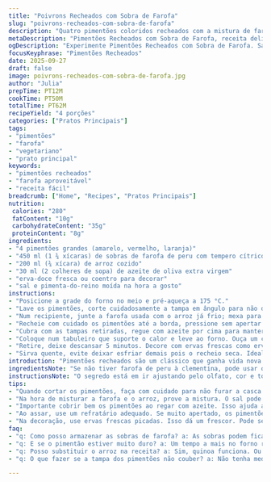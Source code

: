 ```yaml
---
title: "Poivrons Recheados com Sobra de Farofa"
slug: "poivrons-recheados-com-sobra-de-farofa"
description: "Quatro pimentões coloridos recheados com a mistura de farofa de peru à clementina, combinados com arroz cozido e um toque de azeite. Pratos principais saborosos, sem glúten, lactose, ovos ou nozes. A técnica envolve cortar as tampinhas, rechear e assar até ficar macio, com dicas para evitar pimentões tombando e ajuste de temperos. A textura final fica macia, suculenta e perfumada com ervas frescas, valorizando sobras de farofa que merecem segunda chance."
metaDescription: "Pimentões Recheados com Sobra de Farofa, receita deliciosa e prática, ideal para aproveitar sobras e encantar o paladar."
ogDescription: "Experimente Pimentões Recheados com Sobra de Farofa. Sabor, aroma e aproveitamento em uma receita única."
focusKeyphrase: "Pimentões Recheados"
date: 2025-09-27
draft: false
image: poivrons-recheados-com-sobra-de-farofa.jpg
author: "Julia"
prepTime: PT12M
cookTime: PT50M
totalTime: PT62M
recipeYield: "4 porções"
categories: ["Pratos Principais"]
tags:
- "pimentões"
- "farofa"
- "vegetariano"
- "prato principal"
keywords:
- "pimentões recheados"
- "farofa aproveitável"
- "receita fácil"
breadcrumb: ["Home", "Recipes", "Pratos Principais"]
nutrition: 
 calories: "280"
 fatContent: "10g"
 carbohydrateContent: "35g"
 proteinContent: "8g"
ingredients:
- "4 pimentões grandes (amarelo, vermelho, laranja)"
- "450 ml (1 ¾ xícaras) de sobras de farofa de peru com tempero cítrico"
- "200 ml (¾ xícara) de arroz cozido"
- "30 ml (2 colheres de sopa) de azeite de oliva extra virgem"
- "erva-doce fresca ou coentro para decorar"
- "sal e pimenta-do-reino moída na hora a gosto"
instructions:
- "Posicione a grade do forno no meio e pré-aqueça a 175 °C."
- "Lave os pimentões, corte cuidadosamente a tampa em ângulo para não derramar a farofa, retire as sementes e, se necessário, corte uma fatia fina na base para manter em pé no refratário. Importante colocar os pimentões com a abertura pra cima para segurar o recheio."
- "Num recipiente, junte a farofa usada com o arroz já frio; mexa para homogeneizar. Experimente e ajuste o sal e a pimenta – farofa tem gosto forte então vá devagar."
- "Recheie com cuidado os pimentões até a borda, pressione sem apertar demais para não furar a casca."
- "Cubra com as tampas retiradas, regue com azeite por cima para manter hidratado durante a cocção."
- "Coloque num tabuleiro que suporte o calor e leve ao forno. Ouça um chiado sutil e observe a coloração — quando o pimentão estiver ligeiramente enrugado, macio, mas ainda firme, está pronto (cerca de 50 minutos)."
- "Retire, deixe descansar 5 minutos. Decore com ervas frescas como erva-doce ou coentro, eles intensificam o aroma e o visual."
- "Sirva quente, evite deixar esfriar demais pois o recheio seca. Ideal acompanhado de uma salada verde simples."
introduction: "Pimentões recheados são um clássico que ganha vida nova quando uso restos de farofa. Aquele toque cítrico da clementina da farofa do peru traz frescor que corta a gordura do prato. A certo ponto descobri que o arroz junto equilibra a textura e o cozimento uniforme. A precisão na hora de cortar a tampa do pimentão evita que a farofa vaze e a base ajustada impede que ele tombe. Acompanho a cocção pelos aromas; quando o perfume cítrico invade a cozinha e os pimentões começam a ficar com superfície macia e brilhante tá na hora de tirar. Uso ervas frescas para dar o frescor no final e realça o tempero que às vezes fica cansativo se não equilibrar."
ingredientsNote: "Se não tiver farofa de peru à clementina, pode usar qualquer farofa temperada que esteja guardada, como farofa de linguiça ou vegetariana, desde que já esteja cozida e densa. Para uma textura diferente, recomendo trocar o arroz branco por quinoa ou cuscuz marroquino; absorvem bem o tempero e mantém o recheio úmido. Na falta de pimentões amarelos, vermelho ou verde comum funcionam, mas atente à firmeza da casca para aguentar o forno. Azeite de oliva fica melhor extra virgem para o aroma e proteger do ressecamento durante o assado. As ervas frescas não são só enfeite, são essenciais para finalização, podendo variar entre coentro, hortelã ou salsinha, dependendo do gosto."
instructionsNote: "O segredo está em ir ajustando pelo olfato, cor e toque mais que tempo exato. Se o pimentão ainda estiver duro, leva mais tempo. A tampa não deve ser descartada nem colocada de qualquer jeito; ela sela o recheio, evita ressecamento, quase um ‘fechamento’ natural. Rechear com firmeza, sem apertar demais para não estragar o formato do pimentão. Se ajeitar o recheio várias vezes e ele ficar solto, vai cair no forno. Na hora de assar, o vazamento de líquido indica que o interior ainda está cru, se soltar muito significa que passou do ponto, o recheio resseca e fica duro. Uso sempre um refratário com dimensão certa para os pimentões não ficarem apertados, isso ajuda no cozimento por igual. Além disso, uma olhada aos 30 minutos para conferir se está bem regado evita pimentões ressecados demais. Ao retirar do forno, o melhor é deixar descansar, o recheio assim se acomoda e não escapa na hora de servir."
tips:
- "Quando cortar os pimentões, faça com cuidado para não furar a casca. Pode parecer simples. Mas uma dancinha na faca pode causar estragos. Se a base não estiver firme, corte uma fatia bem fina."
- "Na hora de misturar a farofa e o arroz, prove a mistura. O sal pode intensificar. Cuidado para não exagerar, a farofa já tem tempero forte. Vá colocando aos poucos. Isso faz toda a diferença no sabor final."
- "Importante cobrir bem os pimentões ao regar com azeite. Isso ajuda a manter a umidade. Se secar, o recheio vai ficar duro. Cuidado com o tempo de forno, 50 minutos é o ideal em temperatura. Mas olhe sempre, o aroma vai guiar."
- "Ao assar, use um refratário adequado. Se muito apertado, os pimentões não cozinham por igual. O espaço deve ser contadinho. Verifique aos 30 minutos como estão. Regue com mais azeite se parecer seco."
- "Na decoração, use ervas frescas picadas. Isso dá um frescor. Pode ser coentro, salsinha ou até hortelã. O truque é sempre variar. Fazendo cada vez com uma erva diferente, a rotina não cansa."
faq:
- "q: Como posso armazenar as sobras de farofa? a: As sobras podem ficar na geladeira. Use um pote fechado. E mantenha até 3 dias. Se passar disso, pode azedar."
- "q: E se o pimentão estiver muito duro? a: Um tempo a mais no forno resolve. Olhe de vez em quando. Se vazar líquido, ainda está cru. E o tempero deve ser ajustado no último instante."
- "q: Posso substituir o arroz na receita? a: Sim, quinoa funciona. Ou até cuscuz marroquino. Ambos absorvem bem o sabor. E oferecem diferente textura, é prático e saboroso."
- "q: O que fazer se a tampa dos pimentões não couber? a: Não tenha medo de cortar mais. O importante é fechar o recheio. A tampa sela. Evita o ressecamento, se não couber, não tem problema."

---
```

